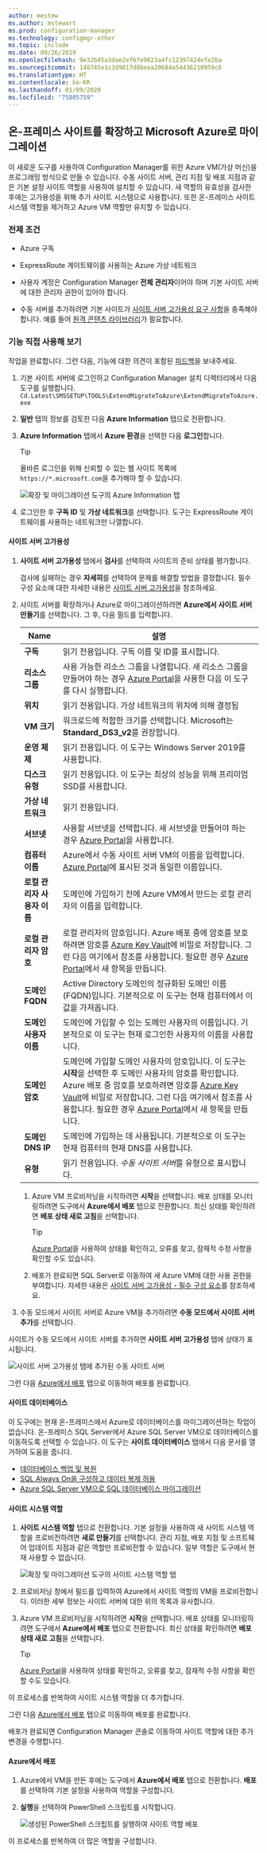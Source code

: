 ```yaml
---
author: mestew
ms.author: mstewart
ms.prod: configuration-manager
ms.technology: configmgr-other
ms.topic: include
ms.date: 09/26/2019
ms.openlocfilehash: 9e32b45a3dae2ef6fe9623a4fc12397424efe2ba
ms.sourcegitcommit: 148745e1c3d9817d8beea20684a54436210959c6
ms.translationtype: HT
ms.contentlocale: ko-KR
ms.lasthandoff: 01/09/2020
ms.locfileid: "75805759"
---
```

## <a name="bkmk_Azure-migration"></a> 온-프레미스 사이트를 확장하고 Microsoft Azure로 마이그레이션

<!--3556022-->

이 새로운 도구를 사용하여 Configuration Manager를 위한 Azure VM(가상 머신)을 프로그래밍 방식으로 만들 수 있습니다. 수동 사이트 서버, 관리 지점 및 배포 지점과 같은 기본 설정 사이트 역할을 사용하여 설치할 수 있습니다. 새 역할의 유효성을 검사한 후에는 고가용성을 위해 추가 사이트 시스템으로 사용합니다. 또한 온-프레미스 사이트 시스템 역할을 제거하고 Azure VM 역할만 유지할 수 있습니다.

### <a name="prerequisites"></a>전제 조건

- Azure 구독

- ExpressRoute 게이트웨이를 사용하는 Azure 가상 네트워크

<!-- - A standalone primary site. A hierarchy with a central administration site isn't currently supported. can comment this out because TP only supports a standalone primary!-->

- 사용자 계정은 Configuration Manager **전체 관리자**이어야 하며 기본 사이트 서버에 대한 관리자 권한이 있어야 합니다.

- 수동 서버를 추가하려면 기본 사이트가 [사이트 서버 고가용성 요구 사항](/sccm/core/servers/deploy/configure/site-server-high-availability#prerequisites)을 충족해야 합니다. 예를 들어 [원격 콘텐츠 라이브러리](/sccm/core/plan-design/hierarchy/the-content-library#bkmk_remote)가 필요합니다.

### <a name="try-it-out"></a>기능 직접 사용해 보기

작업을 완료합니다. 그런 다음, 기능에 대한 의견이 포함된 [피드백](/sccm/core/understand/find-help#product-feedback)을 보내주세요.

1. 기본 사이트 서버에 로그인하고 Configuration Manager 설치 디렉터리에서 다음 도구를 실행합니다. `Cd.Latest\SMSSETUP\TOOLS\ExtendMigrateToAzure\ExtendMigrateToAzure.exe`

1. **일반** 탭의 정보를 검토한 다음 **Azure Information** 탭으로 전환합니다.

1. **Azure Information** 탭에서 **Azure 환경**을 선택한 다음 **로그인**합니다.
  
    > [!TIP]
    > 올바른 로그인을 위해 신뢰할 수 있는 웹 사이트 목록에 `https://*.microsoft.com`을 추가해야 할 수 있습니다.

    ![확장 및 마이그레이션 도구의 Azure Information 탭](../../media/3556022-azure-information-tab.png)

1. 로그인한 후 **구독 ID** 및 **가상 네트워크**를 선택합니다. 도구는 ExpressRoute 게이트웨이를 사용하는 네트워크만 나열합니다.

#### <a name="site-server-high-availability"></a>사이트 서버 고가용성

1. **사이트 서버 고가용성** 탭에서 **검사**를 선택하여 사이트의 준비 상태를 평가합니다.

    검사에 실패하는 경우 **자세히**를 선택하여 문제를 해결할 방법을 결정합니다. 필수 구성 요소에 대한 자세한 내용은 [사이트 서버 고가용성](/sccm/core/servers/deploy/configure/site-server-high-availability#prerequisites)을 참조하세요.

2. 사이트 서버를 확장하거나 Azure로 마이그레이션하려면 **Azure에서 사이트 서버 만들기**를 선택합니다. 그 후, 다음 필드를 입력합니다.

    |Name|설명|
    |---|---|
    |**구독**|읽기 전용입니다. 구독 이름 및 ID를 표시합니다.|
    |**리소스 그룹**| 사용 가능한 리소스 그룹을 나열합니다. 새 리소스 그룹을 만들어야 하는 경우 [Azure Portal](https://portal.azure.com)을 사용한 다음 이 도구를 다시 실행합니다.|
    |**위치**| 읽기 전용입니다. 가상 네트워크의 위치에 의해 결정됨|
    |**VM 크기**|워크로드에 적합한 크기를 선택합니다. Microsoft는 **Standard_DS3_v2**를 권장합니다.|
    |**운영 체제**|읽기 전용입니다. 이 도구는 Windows Server 2019를 사용합니다.|
    |**디스크 유형**|읽기 전용입니다. 이 도구는 최상의 성능을 위해 프리미엄 SSD를 사용합니다.|
    |**가상 네트워크**|읽기 전용입니다.|
    |**서브넷**|사용할 서브넷을 선택합니다. 새 서브넷을 만들어야 하는 경우 [Azure Portal](https://portal.azure.com)을 사용합니다.|
    |**컴퓨터 이름**|Azure에서 수동 사이트 서버 VM의 이름을 입력합니다. [Azure Portal](https://portal.azure.com)에 표시된 것과 동일한 이름입니다.|
    |**로컬 관리자 사용자 이름**|도메인에 가입하기 전에 Azure VM에서 만드는 로컬 관리자의 이름을 입력합니다.|
    |**로컬 관리자 암호**|로컬 관리자의 암호입니다. Azure 배포 중에 암호를 보호하려면 암호를 [Azure Key Vault](https://docs.microsoft.com/azure/key-vault/key-vault-overview)에 비밀로 저장합니다. 그런 다음 여기에서 참조를 사용합니다. 필요한 경우 [Azure Portal](https://portal.azure.com)에서 새 항목을 만듭니다.|
    |**도메인 FQDN**|Active Directory 도메인의 정규화된 도메인 이름(FQDN)입니다. 기본적으로 이 도구는 현재 컴퓨터에서 이 값을 가져옵니다.|
    |**도메인 사용자 이름**|도메인에 가입할 수 있는 도메인 사용자의 이름입니다. 기본적으로 이 도구는 현재 로그인한 사용자의 이름을 사용합니다.|
    |**도메인 암호**|도메인에 가입할 도메인 사용자의 암호입니다. 이 도구는 **시작**을 선택한 후 도메인 사용자의 암호를 확인합니다. Azure 배포 중 암호를 보호하려면 암호를 [Azure Key Vault](https://docs.microsoft.com/azure/key-vault/key-vault-overview)에 비밀로 저장합니다. 그런 다음 여기에서 참조를 사용합니다. 필요한 경우 [Azure Portal](https://portal.azure.com)에서 새 항목을 만듭니다.|
    |**도메인 DNS IP**|도메인에 가입하는 데 사용됩니다. 기본적으로 이 도구는 현재 컴퓨터의 현재 DNS를 사용합니다.|
    |**유형**|읽기 전용입니다. *수동 사이트 서버*를 유형으로 표시합니다.|

    1. Azure VM 프로비저닝을 시작하려면 **시작**을 선택합니다. 배포 상태를 모니터링하려면 도구에서 **Azure에서 배포** 탭으로 전환합니다. 최신 상태를 확인하려면 **배포 상태 새로 고침**을 선택합니다.

        > [!TIP]
        > [Azure Portal](https://portal.azure.com)을 사용하여 상태를 확인하고, 오류를 찾고, 잠재적 수정 사항을 확인할 수도 있습니다.

    1. 배포가 완료되면 SQL Server로 이동하여 새 Azure VM에 대한 사용 권한을 부여합니다. 자세한 내용은 [사이트 서버 고가용성 - 필수 구성 요소](/sccm/core/servers/deploy/configure/site-server-high-availability#prerequisites)를 참조하세요.

3. 수동 모드에서 사이트 서버로 Azure VM을 추가하려면 **수동 모드에서 사이트 서버 추가**를 선택합니다.

사이트가 수동 모드에서 사이트 서버를 추가하면 **사이트 서버 고가용성** 탭에 상태가 표시됩니다.

![사이트 서버 고가용성 탭에 추가된 수동 사이트 서버](../../media/3556022-site-server-passive-mode.png)

그런 다음 [Azure에서 배포](#bkmk_deploy-azure) 탭으로 이동하여 배포를 완료합니다.

#### <a name="site-database"></a>사이트 데이터베이스

이 도구에는 현재 온-프레미스에서 Azure로 데이터베이스를 마이그레이션하는 작업이 없습니다. 온-프레미스 SQL Server에서 Azure SQL Server VM으로 데이터베이스를 이동하도록 선택할 수 있습니다. 이 도구는 **사이트 데이터베이스** 탭에서 다음 문서를 열거하여 도움을 줍니다.

- [데이터베이스 백업 및 복원](/sccm/core/servers/manage/backup-and-recovery)
- [SQL Always On을 구성하고 데이터 복제 허용](/sccm/core/servers/deploy/configure/sql-server-alwayson-for-a-highly-available-site-database#changes-for-site-backup)
- [Azure SQL Server VM으로 SQL 데이터베이스 마이그레이션](/azure/virtual-machines/windows/sql/virtual-machines-windows-migrate-sql)

#### <a name="site-system-roles"></a>사이트 시스템 역할

1. **사이트 시스템 역할** 탭으로 전환합니다. 기본 설정을 사용하여 새 사이트 시스템 역할을 프로비전하려면 **새로 만들기**를 선택합니다. 관리 지점, 배포 지점 및 소프트웨어 업데이트 지점과 같은 역할만 프로비전할 수 있습니다. 일부 역할은 도구에서 현재 사용할 수 없습니다.

    ![확장 및 마이그레이션 도구의 사이트 시스템 역할 탭](../../media/3556022-site-system-roles-tab.png)

1. 프로비저닝 창에서 필드를 입력하여 Azure에서 사이트 역할의 VM을 프로비전합니다. 이러한 세부 정보는 사이트 서버에 대한 위의 목록과 유사합니다.

1. Azure VM 프로비저닝을 시작하려면 **시작**을 선택합니다. 배포 상태를 모니터링하려면 도구에서 **Azure에서 배포** 탭으로 전환합니다. 최신 상태를 확인하려면 **배포 상태 새로 고침**을 선택합니다.

    > [!TIP]
    > [Azure Portal](https://portal.azure.com)을 사용하여 상태를 확인하고, 오류를 찾고, 잠재적 수정 사항을 확인할 수도 있습니다.

이 프로세스를 반복하여 사이트 시스템 역할을 더 추가합니다.

그런 다음 [Azure에서 배포](#bkmk_deploy-azure) 탭으로 이동하여 배포를 완료합니다.

배포가 완료되면 Configuration Manager 콘솔로 이동하여 사이트 역할에 대한 추가 변경을 수행합니다.

#### <a name="bkmk_deploy-azure"></a> Azure에서 배포

1. Azure에서 VM을 만든 후에는 도구에서 **Azure에서 배포** 탭으로 전환합니다. **배포**를 선택하여 기본 설정을 사용하여 역할을 구성합니다.

1. **실행**을 선택하여 PowerShell 스크립트를 시작합니다.

    ![생성된 PowerShell 스크립트를 실행하여 사이트 역할 배포](../../media/3556022-run-powershell-script-deployment.png)

이 프로세스를 반복하여 더 많은 역할을 구성합니다.
